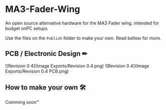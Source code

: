 # MA3-Fader-Wing
An open source alternative hardware for the MA3 Fader wing. intended for budget onPC setups

Use the files on the `Publish` folder to make your own. Read bellow for more.

## PCB / Electronic Design ✏

![Revision 0 4](Image Exports/Revision 0.4.png)
![Revision 0 4](Image Exports/Revision 0.4 PCB.png)

## How to make your own 🛠

Comming soon™